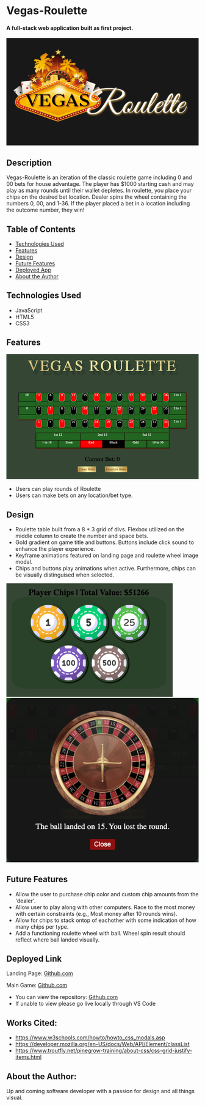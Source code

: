 # Vegas-Roulette

#### A full-stack web application built as first project.
<img src="/images/landing-page-logo.png" alt="Roulette Landing Page logo screenshot">


## Description
Vegas-Roulette is an iteration of the classic roulette game including 0 and 00 bets for house advantage. The player has $1000 starting cash and may play as many rounds until their wallet depletes. In roulette, you place your chips on the desired bet location. Dealer spins the wheel containing the numbers 0, 00, and 1-36. If the player placed a bet in a location including the outcome number, they win!


## Table of Contents
* [Technologies Used](#technologiesused)
* [Features](#features)
* [Design](#design)
* [Future Features](#nextsteps)
* [Deployed App](#deployment)
* [About the Author](#author)


## <a name="technologiesused"></a>Technologies Used
* JavaScript
* HTML5
* CSS3


## Features
<img src="./images/main-game-image.png" alt="Roulette Landing Page logo screenshot">

- Users can play rounds of Roulette
- Users can make bets on any location/bet type.


## <a name="design"></a>Design
* Roulette table built from a 8 * 3 grid of divs. Flexbox utilized on the middle column to create the number and space bets.
* Gold gradient on game title and buttons. Buttons include click sound to enhance the player experience.
* Keyframe animations featured on landing page and roulette wheel image modal.
* Chips and buttons play animations when active. Furthermore, chips can be visually distinguised when selected.
<img src="./images/chips-and-wallet.png" alt="Chips and Wallet with money after some gameplay">
<img src="/images/wheel-modal-popup.png" alt="Roulette Landing Page logo screenshot">


## <a name="nextsteps"></a>Future Features
* Allow the user to purchase chip color and custom chip amounts from the 'dealer'.
* Allow user to play along with other computers. Race to the most money with certain constraints (e.g., Most money after 10 rounds wins).
* Allow for chips to stack ontop of eachother with some indication of how many chips per type.
* Add a functioning roulette wheel with ball. Wheel spin result should reflect where ball landed visually.

## <a name="deployment"></a>Deployed Link
Landing Page:
[Github.com](https://casy1996.github.io/Project-Roulette/)

Main Game:
[Github.com](https://casy1996.github.io/Project-Roulette/main/roulette.html)

* You can view the repository:
[Github.com](https://github.com/casy1996/Project-Roulette)
* If unable to view please go live locally through VS Code
  
    
## Works Cited:
- https://www.w3schools.com/howto/howto_css_modals.asp
- https://developer.mozilla.org/en-US/docs/Web/API/Element/classList
- https://www.troutfly.net/pinegrow-training/about-css/css-grid-justify-items.html


## <a name="author"></a>About the Author:
Up and coming software developer with a passion for design and all things visual.